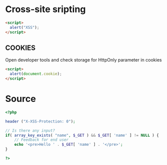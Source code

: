 # Cross-site sripting

```html
<script>
  alert("XSS");
</script>
```

## COOKIES

Open developer tools and check storage for HttpOnly parameter in cookies

```html
<script>
  alert(document.cookie);
</script>
```

# Source

```php
<?php

header ("X-XSS-Protection: 0");

// Is there any input?
if( array_key_exists( "name", $_GET ) && $_GET[ 'name' ] != NULL ) {
    // Feedback for end user
    echo '<pre>Hello ' . $_GET[ 'name' ] . '</pre>';
}

?>
```
